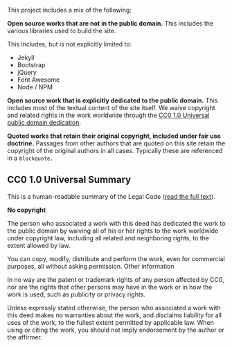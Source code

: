 This project includes a mix of the following:

**Open source works that are not in the public domain.** This includes the various libraries used to build the site.

This includes, but is not explicitly limited to:

* Jekyll
* Bootstrap
* jQuery
* Font Awesome
* Node / NPM

**Open source work that is explicitly dedicated to the public domain.** This includes most of the textual content of the site itself. We waive copyright and related rights in the work worldwide through the [CC0 1.0 Universal public domain dedication](https://creativecommons.org/share-your-work/public-domain/cc0/).

**Quoted works that retain their original copyright, included under fair use doctrine.** Passages from other authors that are quoted on this site retain the copyright of the original authors in all cases. Typically these are referenced in a `blockquote.`

## CC0 1.0 Universal Summary

This is a human-readable summary of the Legal Code ([read the full text](https://creativecommons.org/publicdomain/zero/1.0/legalcode)).

**No copyright**

The person who associated a work with this deed has dedicated the work to the public domain by waiving all of his or her rights to the work worldwide under copyright law, including all related and neighboring rights, to the extent allowed by law.

You can copy, modify, distribute and perform the work, even for commercial purposes, all without asking permission.
Other information

In no way are the patent or trademark rights of any person affected by CC0, nor are the rights that other persons may have in the work or in how the work is used, such as publicity or privacy rights.

Unless expressly stated otherwise, the person who associated a work with this deed makes no warranties about the work, and disclaims liability for all uses of the work, to the fullest extent permitted by applicable law. When using or citing the work, you should not imply endorsement by the author or the affirmer.
